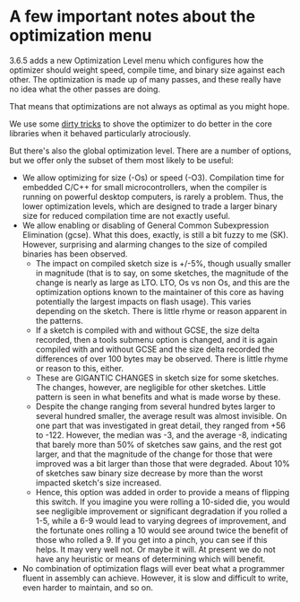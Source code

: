 # A few important notes about the optimization menu
3.6.5 adds a new Optimization Level menu which configures how the optimizer should weight speed, compile time, and binary size against each other.
The optimization is made up of many passes, and these really have no idea what the other passes are doing.

That means that optimizations are not always as optimal as you might hope.

We use some [dirty tricks](Ref_dirty_tricks.md) to shove the optimizer to do better in the core libraries when it behaved particularly atrociously.

But there's also the global optimization level. There are a number of options, but we offer only the subset of them most likely to be useful:
* We allow optimizing for size (-Os) or speed (-O3). Compilation time for embedded C/C++ for small microcontrollers, when the compiler is running on powerful desktop computers, is rarely a problem. Thus, the lower optimization levels, which are designed to trade a larger binary size for reduced compilation time are not exactly useful.
* We allow enabling or disabling of General Common Subexpression Elimination (gcse). What this does, exactly, is still a bit fuzzy to me (SK). However, surprising and alarming changes to the size of compiled binaries has been observed.
  * The impact on compiled sketch size is +/-5%, though usually smaller in magnitude (that is to say, on some sketches, the magnitude of the change is nearly as large as LTO. LTO, Os vs non Os, and this are the optimization options known to the maintainer of this core as having potentially the largest impacts on flash usage). This varies depending on the sketch. There is little rhyme or reason apparent in the patterns.
  * If a sketch is compiled with and without GCSE, the size delta recorded, then a tools submenu option is changed, and it is again compiled with and without GCSE and the size delta recorded the differences of over 100 bytes may be observed. There is little rhyme or reason to this, either.
  * These are GIGANTIC CHANGES in sketch size for some sketches. The changes, however, are negligible for other sketches. Little pattern is seen in what benefits and what is made worse by these.
  * Despite the change ranging from several hundred bytes larger to several hundred smaller, the average result was almost invisible. On one part that was investigated in great detail, they ranged from +56 to -122. However, the median was -3, and the average -8, indicating that barely more than 50% of sketches saw gains, and the rest got larger, and that the magnitude of the change for those that were improved was a bit larger than those that were degraded. About 10% of sketches saw binary size decrease by more than the worst impacted sketch's size increased.
  * Hence, this option was added in order to provide a means of flipping this switch. If you imagine you were rolling a 10-sided die, you would see negligible improvement or significant degradation if you rolled a 1-5, while a 6-9 would lead to varying degrees of improvement, and the fortunate ones rolling a 10 would see around twice the benefit of those who rolled a 9. If you get into a pinch, you can see if this helps. It may very well not. Or maybe it will. At present we do not have any heuristic or means of determining which will benefit.
* No combination of optimization flags will ever beat what a programmer fluent in assembly can achieve. However, it is slow and difficult to write, even harder to maintain, and so on.

